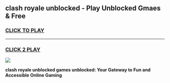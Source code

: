 
## clash royale unblocked - Play Unblocked Gmaes & Free
<h3>
<a href="https://news.freeplayer.one?title=clash_royale_unblocked&ref=16F">CLICK TO PLAY</a></h3>
<hr>

<h3>
<a href="https://news.freeplayer.one?title=clash_royale_unblocked&ref=16F">CLICK 2 PLAY</a>
  
</h3>

<a href="https://news.freeplayer.one?title=clash_royale_unblocked&ref=16F/"><img src="https://clearcache.store/games.png"></a>


**clash royale unblocked games unblocked: Your Gateway to Fun and Accessible Online Gaming**
